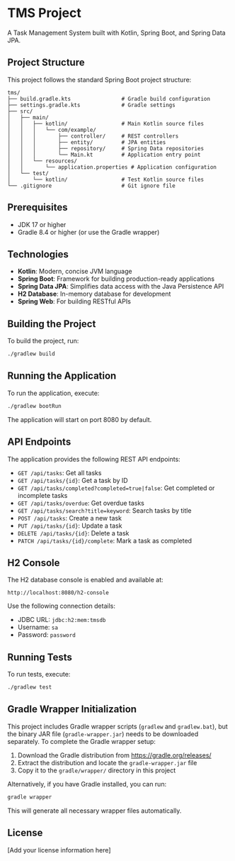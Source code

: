 # TMS Project

A Task Management System built with Kotlin, Spring Boot, and Spring Data JPA.

## Project Structure

This project follows the standard Spring Boot project structure:

```
tms/
├── build.gradle.kts                # Gradle build configuration
├── settings.gradle.kts             # Gradle settings
├── src/
│   ├── main/
│   │   ├── kotlin/                 # Main Kotlin source files
│   │   │   └── com/example/
│   │   │       ├── controller/     # REST controllers
│   │   │       ├── entity/         # JPA entities
│   │   │       ├── repository/     # Spring Data repositories
│   │   │       └── Main.kt         # Application entry point
│   │   └── resources/
│   │       └── application.properties # Application configuration
│   └── test/
│       └── kotlin/                 # Test Kotlin source files
└── .gitignore                      # Git ignore file
```

## Prerequisites

- JDK 17 or higher
- Gradle 8.4 or higher (or use the Gradle wrapper)

## Technologies

- **Kotlin**: Modern, concise JVM language
- **Spring Boot**: Framework for building production-ready applications
- **Spring Data JPA**: Simplifies data access with the Java Persistence API
- **H2 Database**: In-memory database for development
- **Spring Web**: For building RESTful APIs

## Building the Project

To build the project, run:

```bash
./gradlew build
```

## Running the Application

To run the application, execute:

```bash
./gradlew bootRun
```

The application will start on port 8080 by default.

## API Endpoints

The application provides the following REST API endpoints:

- `GET /api/tasks`: Get all tasks
- `GET /api/tasks/{id}`: Get a task by ID
- `GET /api/tasks/completed?completed=true|false`: Get completed or incomplete tasks
- `GET /api/tasks/overdue`: Get overdue tasks
- `GET /api/tasks/search?title=keyword`: Search tasks by title
- `POST /api/tasks`: Create a new task
- `PUT /api/tasks/{id}`: Update a task
- `DELETE /api/tasks/{id}`: Delete a task
- `PATCH /api/tasks/{id}/complete`: Mark a task as completed

## H2 Console

The H2 database console is enabled and available at:

```
http://localhost:8080/h2-console
```

Use the following connection details:
- JDBC URL: `jdbc:h2:mem:tmsdb`
- Username: `sa`
- Password: `password`

## Running Tests

To run tests, execute:

```bash
./gradlew test
```

## Gradle Wrapper Initialization

This project includes Gradle wrapper scripts (`gradlew` and `gradlew.bat`), but the binary JAR file (`gradle-wrapper.jar`) needs to be downloaded separately. To complete the Gradle wrapper setup:

1. Download the Gradle distribution from https://gradle.org/releases/
2. Extract the distribution and locate the `gradle-wrapper.jar` file
3. Copy it to the `gradle/wrapper/` directory in this project

Alternatively, if you have Gradle installed, you can run:

```bash
gradle wrapper
```

This will generate all necessary wrapper files automatically.

## License

[Add your license information here]